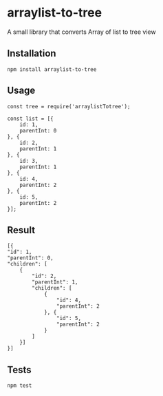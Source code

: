 
arraylist-to-tree
=================

A small library that converts Array of list to tree view

## Installation

  `npm install arraylist-to-tree`

## Usage

    const tree = require('arraylistTotree');
   
    const list = [{
        id: 1,
        parentInt: 0
    }, {
        id: 2,
        parentInt: 1
    }, {
        id: 3,
        parentInt: 1
    }, {
        id: 4,
        parentInt: 2
    }, {
        id: 5,
        parentInt: 2
    }];

## Result
    [{
    "id": 1,
    "parentInt": 0,
    "children": [
        {
            "id": 2,
            "parentInt": 1,
            "children": [
                {
                    "id": 4,
                    "parentInt": 2
                }, {
                    "id": 5,
                    "parentInt": 2
                }
            ]
        }]
    }]

## Tests

  `npm test`
  
